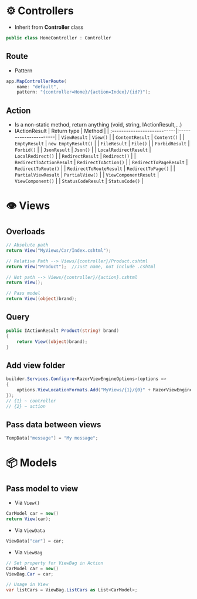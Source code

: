 # ⚙️ Controllers

* Inherit from **Controller** class
```csharp
public class HomeController : Controller
```

## Route
* Pattern
```csharp
app.MapControllerRoute(
    name: "default",
    pattern: "{controller=Home}/{action=Index}/{id?}");
```

## Action
* Is a non-static method, return anything (void, string, IActionResult,...)
* IActionResult
| Return type                 | Method                |
| :---------------------------|:----------------------|
| `ViewResult`                | `View()`              |
| `ContentResult`             | `Content()`           |
| `EmptyResult`               | `new EmptyResult()`   |
| `FileResult`                | `File()`              |
| `ForbidResult`              | `Forbid()`            |
| `JsonResult`                | `Json()`              |
| `LocalRedirectResult`       | `LocalRedirect()`     |
| `RedirectResult`            | `Redirect()`          |
| `RedirectToActionResult`    | `RedirectToAction()`  |
| `RedirectToPageResult`      | `RedirectToRoute()`   |
| `RedirectToRouteResult`     | `RedirectToPage()`    |
| `PartialViewResult`         | `PartialView()`       |
| `ViewComponentResult`       | `ViewComponent()`     |
| `StatusCodeResult`          | `StatusCode()`        |

# 👁️ Views
## Overloads
```cs
// Absolute path
return View("MyViews/Car/Index.cshtml");

// Relative Path --> Views/{controller}/Product.cshtml
return View("Product");  //Just name, not include .cshtml

// Not path --> Views/{controller}/{action}.cshtml
return View();

// Pass model
return View((object)brand);
```
## Query 
```cs
public IActionResult Product(string? brand)
{
    return View((object)brand);
}
```
## Add view folder
```cs
builder.Services.Configure<RazorViewEngineOptions>(options =>
{
    options.ViewLocationFormats.Add("MyViews/{1}/{0}" + RazorViewEngine.ViewExtension);
});  
// {1} ~ controller
// {2} ~ action
```
## Pass data between views
```cs
TempData["message"] = "My message";
```
# 📦 Models
## Pass model to view
* Via `View()`
```cs
CarModel car = new()
return View(car);
```
* Via `ViewData`
```cs
ViewData["car"] = car;
```
* Via `ViewBag`
```cs
// Set property for ViewBag in Action
CarModel car = new()
ViewBag.Car = car;
```
```cs
// Usage in View
var listCars = ViewBag.ListCars as List<CarModel>;
```
